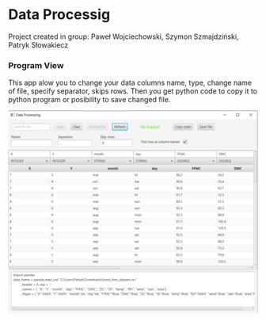 # Data Processig
Project created in group: Paweł Wojciechowski, Szymon Szmajdziński, Patryk Słowakiecz

### Program View
This app alow you to change your data columns name, type, change name of file, specify separator, skips rows. Then you get python code to copy it to python program or posibility to save changed file.

!["screen'](https://github.com/PSlowakiewicz/popcorn/blob/891e73456ef22e7f752db7de7eb8af9ab2e2f48c/Projects/JavaFX%20-%20Data%20file%20procesing/DataFrameReader/Screens/DP%20-%20screen.png)
